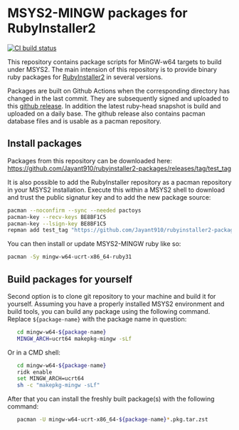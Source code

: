 # MSYS2-MINGW packages for RubyInstaller2

[![CI build status](https://github.com/Jayant910/rubyinstaller2-packages/actions/workflows/ci.yml/badge.svg)](https://github.com/Jayant910/rubyinstaller2-packages/actions/workflows/ci.yml)

This repository contains package scripts for MinGW-w64 targets to build under MSYS2.
The main intension of this repository is to provide binary ruby packages for [RubyInstaller2](https://github.com/Jayant910/rubyinstaller2) in several versions.

Packages are built on Github Actions when the corresponding directory has changed in the last commit.
They are subsequently signed and uploaded to this [github release](https://github.com/Jayant910/rubyinstaller2-packages/releases/tag/test_tag).
In addition the latest ruby-head snapshot is build and uploaded on a daily base.
The github release also contains pacman database files and is usable as a pacman repository.

## Install packages

Packages from this repository can be downloaded here: https://github.com/Jayant910/rubyinstaller2-packages/releases/tag/test_tag

It is also possible to add the RubyInstaller repository as a pacman repository in your MSYS2 installation.
Execute this within a MSYS2 shell to download and trust the public signatur key and to add the new package source:
```sh
pacman --noconfirm --sync --needed pactoys
pacman-key --recv-keys BE8BF1C5
pacman-key --lsign-key BE8BF1C5
repman add test_tag "https://github.com/Jayant910/rubyinstaller2-packages/releases/download/test_tag"
```

You can then install or update MSYS2-MINGW ruby like so:
```sh
pacman -Sy mingw-w64-ucrt-x86_64-ruby31
```

## Build packages for yourself
Second option is to clone git repository to your machine and build it for yourself.
Assuming you have a properly installed MSYS2 environment and build tools, you can build any package using the following command.
Replace `${package-name}` with the package name in question:
```sh
   cd mingw-w64-${package-name}
   MINGW_ARCH=ucrt64 makepkg-mingw -sLf
```

Or in a CMD shell:
```sh
   cd mingw-w64-${package-name}
   ridk enable
   set MINGW_ARCH=ucrt64
   sh -c "makepkg-mingw -sLf"
```

After that you can install the freshly built package(s) with the following command:
```sh
   pacman -U mingw-w64-ucrt-x86_64-${package-name}*.pkg.tar.zst
```
